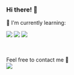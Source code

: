 ### Hi there! 👋

<p>📃 I'm currently learning: </p>
<div display=flex flex-direction=row gap=10px>
  <img src="https://img.shields.io/badge/python-3670A0?style=for-the-badge&logo=python&logoColor=ffdd54">
  <img src="https://img.shields.io/badge/javascript-%23323330.svg?style=for-the-badge&logo=javascript&logoColor=%23F7DF1E">
  <img src="https://img.shields.io/badge/java-%23ED8B00.svg?style=for-the-badge&logo=openjdk&logoColor=white">
</div>

<br>
<br>

Feel free to contact me :telescope:
<br>
<a href="https://t.me/ReshNF" target="_blank"><img src="https://img.shields.io/badge/Telegram-%40moepoi-28a8ea"></a>
